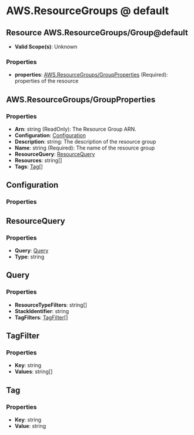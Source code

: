 # AWS.ResourceGroups @ default

## Resource AWS.ResourceGroups/Group@default
* **Valid Scope(s)**: Unknown
### Properties
* **properties**: [AWS.ResourceGroups/GroupProperties](#awsresourcegroupsgroupproperties) (Required): properties of the resource

## AWS.ResourceGroups/GroupProperties
### Properties
* **Arn**: string (ReadOnly): The Resource Group ARN.
* **Configuration**: [Configuration](#configuration)
* **Description**: string: The description of the resource group
* **Name**: string (Required): The name of the resource group
* **ResourceQuery**: [ResourceQuery](#resourcequery)
* **Resources**: string[]
* **Tags**: [Tag](#tag)[]

## Configuration
### Properties

## ResourceQuery
### Properties
* **Query**: [Query](#query)
* **Type**: string

## Query
### Properties
* **ResourceTypeFilters**: string[]
* **StackIdentifier**: string
* **TagFilters**: [TagFilter](#tagfilter)[]

## TagFilter
### Properties
* **Key**: string
* **Values**: string[]

## Tag
### Properties
* **Key**: string
* **Value**: string

